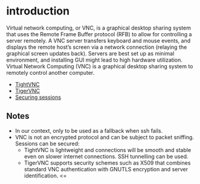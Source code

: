 # introduction

Virtual network computing, or VNC, is a graphical desktop sharing system that uses the Remote Frame Buffer protocol (RFB) to allow for controlling a server remotely. A VNC server transfers keyboard and mouse events, and displays the remote host’s screen via a network connection (relaying the graphical screen updates back). Servers are best set up as minimal environment, and installing GUI might lead to high hardware utilization. Virtual Network Computing (VNC) is a graphical desktop sharing system  to remotely control another computer. 

* [TightVNC](TightVNC.md)
* [TigerVNC](TigerVNC.md)
* [Securing sessions](secure-sessions.md)


## Notes

* In our context, only to be used as a fallback when ssh fails.
* VNC is not an encrypted protocol and can be subject to packet sniffing. Sessions can be secured:
  * TightVNC is lightweight and connections will be smooth and stable even on slower internet connections. SSH tunnelling can be used. 
  * TigerVNC supports security schemes such as X509 that combines standard VNC authentication with GNUTLS encryption and server identification. <=

